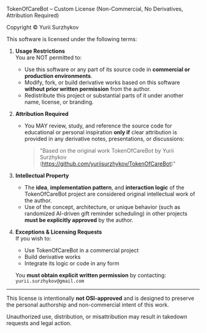 TokenOfCareBot – Custom License (Non-Commercial, No Derivatives, Attribution Required)

Copyright © Yurii Surzhykov

This software is licensed under the following terms:

1. **Usage Restrictions**  
   You are NOT permitted to:
   - Use this software or any part of its source code in **commercial or production environments**.
   - Modify, fork, or build derivative works based on this software **without prior written permission** from the author.
   - Redistribute this project or substantial parts of it under another name, license, or branding.

2. **Attribution Required**  
   - You MAY review, study, and reference the source code for educational or personal inspiration **only if** clear attribution is provided in any derivative notes, presentations, or discussions:
     > "Based on the original work TokenOfCareBot by Yurii Surzhykov (https://github.com/yuriisurzhykov/TokenOfCareBot)"

3. **Intellectual Property**  
   - The **idea**, **implementation pattern**, and **interaction logic** of the TokenOfCareBot project are considered original intellectual work of the author.
   - Use of the concept, architecture, or unique behavior (such as randomized AI-driven gift reminder scheduling) in other projects **must be explicitly approved** by the author.

4. **Exceptions & Licensing Requests**  
   If you wish to:
   - Use TokenOfCareBot in a commercial project
   - Build derivative works
   - Integrate its logic or code in any form

   You **must obtain explicit written permission** by contacting:  
   `yurii.surzhykov@gmail.com`

---

This license is intentionally **not OSI-approved** and is designed to preserve the personal authorship and non-commercial intent of this work.

Unauthorized use, distribution, or misattribution may result in takedown requests and legal action.
